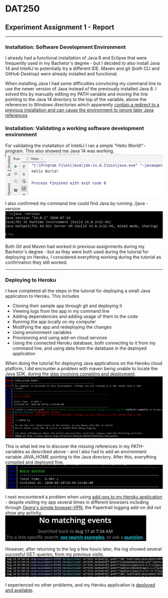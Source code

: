 # DAT250
## Experiment Assignment 1 - Report

---

### Installation: Software Development Environment
I already had a functional installation of Java 8 and Eclipse that were frequently used in my Bachelor's degree - but I decided to also install Java 14 and IntelliJ to potentially try a different IDE.
Maven and git (both CLI and GitHub Desktop) were already installed and functional.

When installing Java I had some difficulties convincing my command line to use the newer version of Java instead of the previously installed Java 8. I solved this by manually editing my PATH variable and moving the line pointing to the Java 14 directory to the top of the variable, above the references to Windows directories which apparently [contain a redirect to a previous installation and can cause the environment to ignore later Java references](https://superuser.com/a/262761)

### Installation: Validating a working software development environment

For validating the installation of IntelliJ I ran a simple "Hello World!"-program. This also showed me Java 14 was working.
![IntelliJ](img/intelliJ.PNG)

I also confirmed my command line could find Java by running ./java -version
![Java in command line](img/cmd_java.PNG)

Both Git and Maven had worked in previous assignments during my Bachelor's degree - but as they were both used during the tutorial for deploying on Heroku, I considered everything working during the tutorial as confirmation they still worked.

---

### Deploying to Heroku

I have completed all the steps in the tutorial for deploying a small Java application to Heroku.
This includes 
- Cloning their sample app through git and deploying it
- Viewing logs from the app in my command line
- Adding dependencies and adding usage of them to the code
- Running the app locally on my computer
- Modifying the app and redeploying the changes
- Using environment variables
- Provisioning and using add-on cloud services
- Using the connected Heroku database, both connecting to it from my command line, and using data from the database in the deployed application


When doing the tutorial for deploying Java applications on the Heroku cloud platform, I did encounter a problem with maven being unable to locate the Java SDK, during the [step involving compiling and deployment](https://devcenter.heroku.com/articles/getting-started-with-java#deploy-the-app).
![Maven can't find the SDK](img/heroku_no_JDK.png)

This is what led me to discover the missing references in my PATH-variables as described above - and I also had to add an environment variable JAVA_HOME pointing to the Java directory. After this, everything compiled and deployed fine.
![Deployment success](img/heroku_success.png)

I next encountered a problem when using [add-ons to my Heroku application](https://devcenter.heroku.com/articles/getting-started-with-java#provision-add-ons) - despite visiting my app several times in different browsers including through [Opera's simple browser-VPN](https://www.opera.com/no/features/free-vpn), the Papertrail logging add-on did not show any activity.
![Papertrail: No events](img/heroku_papertrail_empty.png)

However, after returning to the log a few hours later, the log showed several succesful GET-queries, from my previous visits.
![Papertrail: GET-requests](img/heroku_papertrail_getRequests.PNG)

I experienced no other problems, and my Heroku application is [deployed and available](https://calm-escarpment-03700.herokuapp.com/).
